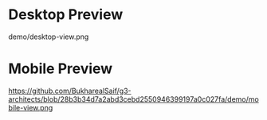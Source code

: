 # Desktop Preview
demo/desktop-view.png

# Mobile Preview
https://github.com/BukharealSaif/g3-architects/blob/28b3b34d7a2abd3cebd2550946399197a0c027fa/demo/mobile-view.png
